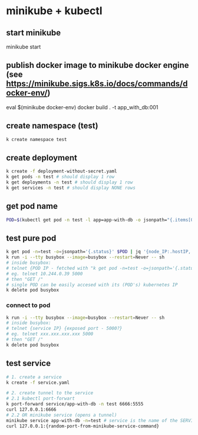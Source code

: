 # minikube + kubectl

## start minikube
minikube start

## publish docker image to minikube docker engine (see https://minikube.sigs.k8s.io/docs/commands/docker-env/)
eval $(minikube docker-env)
docker build . -t app_with_db:001

## create namespace (test)
```sh
k create namespace test
```

## create deployment
```sh
k create -f deployment-without-secret.yaml
k get pods -n test # should display 1 row
k get deployments -n test # should display 1 row
k get services -n test # should display NONE rows
```

## get pod name
```sh
POD=$(kubectl get pod -n test -l app=app-with-db -o jsonpath="{.items[0].metadata.name}")
```

## test pure pod
```sh
k get pod -n=test -o=jsonpath='{.status}' $POD | jq '{node_IP:.hostIP, pod_IP:.podIP}'
k run -i --tty busybox --image=busybox --restart=Never -- sh
# inside busybox:
# telnet {POD IP - fetched with "k get pod -n=test -o=jsonpath='{.status}' $POD | jq '{node_IP:.hostIP, pod_IP:.podIP}'"} {exposed port - 5000?}
# eg. telnet 10.244.0.39 5000
# then "GET /"
# single POD can be easily accesed with its (POD's) kubernetes IP
k delete pod busybox
```

### connect to pod
```sh
k run -i --tty busybox --image=busybox --restart=Never -- sh
# inside busybox:
# telnet {service IP} {exposed port - 5000?}
# eg. telnet xxx.xxx.xxx.xxx 5000
# then "GET /"
k delete pod busybox
```

## test service
```sh
# 1. create a service
k create -f service.yaml

# 2. create tunnel to the service
# 2.1 kubectl port-forwart
k port-forward service/app-with-db -n test 6666:5555
curl 127.0.0.1:6666 
# 2.2 OR minikube service (opens a tunnel)
minikube service app-with-db -n=test # service is the name of the SERVICE not a pod (checkout output of `k get service -n=test`)
curl 127.0.0.1:{random-port-from-minikube-service-command} 
```
